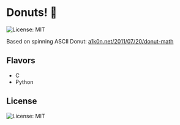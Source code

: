 # Donuts! 🍩

![License: MIT](https://img.shields.io/badge/License-MIT-blue.svg) 

Based on spinning ASCII Donut: [a1k0n.net/2011/07/20/donut-math](https://www.a1k0n.net/2011/07/20/donut-math.html)  

## Flavors

* C
* Python

## License

![License: MIT](https://img.shields.io/badge/License-MIT-blue.svg) 

